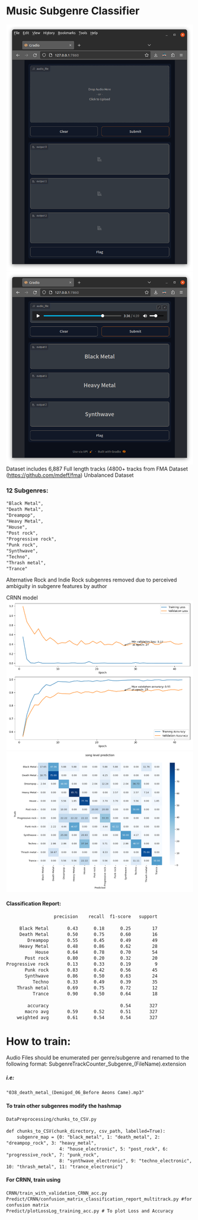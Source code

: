 # Music Subgenre Classifier
![Screenshot from 2023-04-27 11-31-00.png](ReadMe%2FScreenshot%20from%202023-04-27%2011-31-00.png)
![Screenshot from 2023-04-27 11-30-36.png](ReadMe%2FScreenshot%20from%202023-04-27%2011-30-36.png)
Dataset includes 6,887 Full length tracks (4800+ tracks from FMA Dataset (https://github.com/mdeff/fma)
Unbalanced Dataset
### 12 Subgenres:
    "Black Metal",
    "Death Metal",
    "Dreampop",
    "Heavy Metal",
    "House",
    "Post rock",
    "Progressive rock",
    "Punk rock",
    "Synthwave",
    "Techno",
    "Thrash metal",
    "Trance"

Alternative Rock and Indie Rock subgenres removed due to perceived ambiguity in subgenre features by author


CRNN model
![training_log.txt_Loss.png](CRNN%2FCRNN_Final%2Ftraining_log.txt_Loss.png)
![song level prediction_confusion_matrix_voting.png](CRNN%2FCRNN_Final%2Fsong%20level%20prediction_confusion_matrix_voting.png)
#### Classification Report:
                      precision    recall  f1-score   support

         Black Metal       0.43      0.18      0.25        17
         Death Metal       0.50      0.75      0.60        16
            Dreampop       0.55      0.45      0.49        49
         Heavy Metal       0.48      0.86      0.62        28
               House       0.64      0.78      0.70        54
           Post rock       0.80      0.20      0.32        20
    Progressive rock       0.13      0.33      0.19         9
           Punk rock       0.83      0.42      0.56        45
           Synthwave       0.86      0.50      0.63        24
              Techno       0.33      0.49      0.39        35
        Thrash metal       0.69      0.75      0.72        12
              Trance       0.90      0.50      0.64        18

            accuracy                           0.54       327
           macro avg       0.59      0.52      0.51       327
        weighted avg       0.61      0.54      0.54       327
# How to train:
Audio Files should be enumerated per genre/subgenre and renamed to the following format:
SubgenreTrackCounter_Subgenre_(FileName).extension

##### i.e: 
    "038_death_metal_(Demigod_06_Before Aeons Came).mp3"

#### To train other subgenres modify the hashmap
    DataPreprocessing/chunks_to_CSV.py

    def chunks_to_CSV(chunk_directory, csv_path, labelled=True):
        subgenre_map = {0: "black_metal", 1: "death_metal", 2: "dreampop_rock", 3: "heavy_metal",
                        4: "house_electronic", 5: "post_rock", 6: "progressive_rock", 7: "punk_rock",
                        8: "synthwave_electronic", 9: "techno_electronic", 10: "thrash_metal", 11: "trance_electronic"}


#### For CRNN, train using
    CRNN/train_with_validation_CRNN_acc.py
    Predict/CRNN/confusion_matrix_classification_report_multitrack.py #for confusion matrix
    Predict/plotLossLog_training_acc.py # To plot Loss and Accuracy